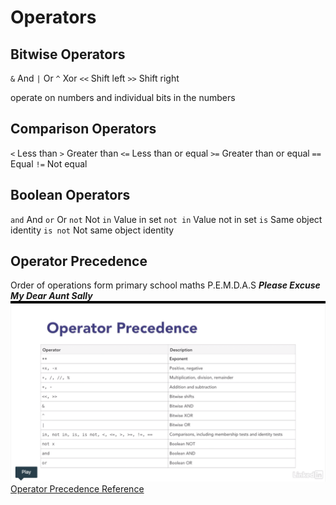 # Operators

## Bitwise Operators

`&`        And
`|`        Or
`^`        Xor
`<<`       Shift left
`>>`       Shift right

operate on numbers and individual bits in the numbers

## Comparison Operators

`<`       Less than
`>`       Greater than
`<=`      Less than or equal
`>=`      Greater than or equal
`==`      Equal
`!=`      Not equal

## Boolean Operators

`and`     And
`or`      Or
`not`     Not
`in`      Value in set
`not in`  Value not in set
`is`      Same object identity
`is not`  Not same object identity

## Operator Precedence

Order of operations form primary school maths
P.E.M.D.A.S ***Please Excuse My Dear Aunt Sally***
![Operator Precedence](Screenshot&#32;2018-12-20&#32;at&#32;16.15.12.png)
[Operator Precedence Reference](https://docs.python.org/3/reference/expressions.html)